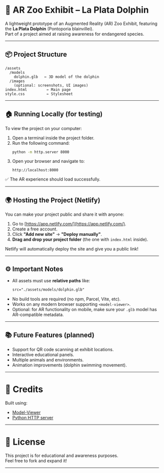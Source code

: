 
# 🐬 AR Zoo Exhibit – La Plata Dolphin

A lightweight prototype of an Augmented Reality (AR) Zoo Exhibit, featuring the **La Plata Dolphin** (Pontoporia blainvillei).  
Part of a project aimed at raising awareness for endangered species.

---

## 📦 Project Structure

```
/assets
  /models
    dolphin.glb   ← 3D model of the dolphin
  /images
    (optional: screenshots, UI images)
index.html         ← Main page
style.css          ← Stylesheet
```

---

## 🏠 Running Locally (for testing)

To view the project on your computer:

1. Open a terminal inside the project folder.
2. Run the following command:
   ```bash
   python -m http.server 8000
   ```
3. Open your browser and navigate to:
   ```
   http://localhost:8000
   ```

✅ The AR experience should load successfully.

---

## 🌍 Hosting the Project (Netlify)

You can make your project public and share it with anyone:

1. Go to [https://app.netlify.com/](https://app.netlify.com/).
2. Create a free account.
3. Click **"Add new site"** → **"Deploy manually"**.
4. **Drag and drop your project folder** (the one with `index.html` inside).

Netlify will automatically deploy the site and give you a public link!

---

## ⚙️ Important Notes

- All assets must use **relative paths** like:
  ```html
  src="./assets/models/dolphin.glb"
  ```
- No build tools are required (no npm, Parcel, Vite, etc).
- Works on any modern browser supporting `<model-viewer>`.
- Optional: for AR functionality on mobile, make sure your `.glb` model has AR-compatible metadata.

---

## 📚 Future Features (planned)

- Support for QR code scanning at exhibit locations.
- Interactive educational panels.
- Multiple animals and environments.
- Animation improvements (dolphin swimming movement).

---

# 🚀 Credits

Built using:
- [Model-Viewer](https://modelviewer.dev/)
- [Python HTTP server](https://docs.python.org/3/library/http.server.html)

---

# 🌟 License

This project is for educational and awareness purposes.  
Feel free to fork and expand it!

---
